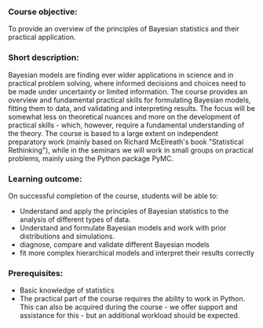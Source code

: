 ### Course objective:

To provide an overview of the principles of Bayesian statistics and their practical application. 

### Short description:

Bayesian models are finding ever wider applications in science and in practical problem solving, where informed decisions and choices need to be made under uncertainty or limited information. The course provides an overview and fundamental practical skills for formulating Bayesian models, fitting them to data, and validating and interpreting results. The focus will be somewhat less on theoretical nuances and more on the development of practical skills - which, however, require a fundamental understanding of the theory. The course is based to a large extent on independent preparatory work (mainly based on Richard McElreath's book "Statistical Rethinking"), while in the seminars we will work in small groups on practical problems, mainly using the Python package PyMC. 

### Learning outcome:

On successful completion of the course, students will be able to:

- Understand and apply the principles of Bayesian statistics to the analysis of different types of data.
- Understand and formulate Bayesian models and work with prior distributions and simulations.
- diagnose, compare and validate different Bayesian models
- fit more complex hierarchical models and interpret their results correctly

### Prerequisites:

- Basic knowledge of statistics
- The practical part of the course requires the ability to work in Python. This can also be acquired during the course - we offer support and assistance for this - but an additional workload should be expected.

